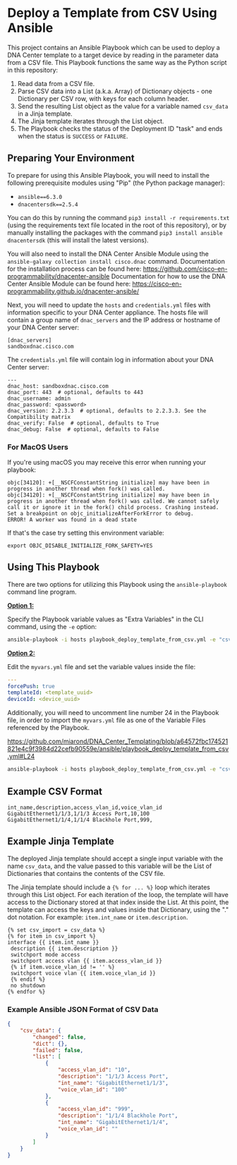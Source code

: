 # Deploy a Template from CSV Using Ansible

This project contains an Ansible Playbook which can be used to deploy a DNA Center template to a target device by reading in the parameter data from a CSV file.  This Playbook functions the same way as the Python script in this repository:

  1. Read data from a CSV file.
  2. Parse CSV data into a List (a.k.a. Array) of Dictionary objects - one Dictionary per CSV row, with keys for each column header.
  3. Send the resulting List object as the value for a variable named `csv_data` in a Jinja template.
  4. The Jinja template iterates through the List object.
  5. The Playbook checks the status of the Deployment ID "task" and ends when the status is `SUCCESS` or `FAILURE`.

## Preparing Your Environment

To prepare for using this Ansible Playbook, you will need to install the following prerequisite modules using "Pip" (the Python package manager):

  * `ansible==6.3.0`
  * `dnacentersdk==2.5.4`

You can do this by running the command `pip3 install -r requirements.txt` (using the requirements text file located in the root of this repository), or by manually installing the packages with the command `pip3 install ansible dnacentersdk` (this will install the latest versions).

You will also need to install the DNA Center Ansible Module using the `ansible-galaxy collection install cisco.dnac` command.  Documentation for the installation process can be found here: https://github.com/cisco-en-programmability/dnacenter-ansible  Documentation for how to use the DNA Center Ansible Module can be found here:  https://cisco-en-programmability.github.io/dnacenter-ansible/

Next, you will need to update the `hosts` and `credentials.yml` files with information specific to your DNA Center appliance.  The hosts file will contain a group name of `dnac_servers` and the IP address or hostname of your DNA Center server:

```
[dnac_servers]
sandboxdnac.cisco.com
```

The `credentials.yml` file will contain log in information about your DNA Center server:

```
---
dnac_host: sandboxdnac.cisco.com
dnac_port: 443  # optional, defaults to 443
dnac_username: admin
dnac_password: <password>
dnac_version: 2.2.3.3  # optional, defaults to 2.2.3.3. See the Compatibility matrix
dnac_verify: False  # optional, defaults to True
dnac_debug: False  # optional, defaults to False
```

### For MacOS Users

If you're using macOS you may receive this error when running your playbook:

```
objc[34120]: +[__NSCFConstantString initialize] may have been in progress in another thread when fork() was called.
objc[34120]: +[__NSCFConstantString initialize] may have been in progress in another thread when fork() was called. We cannot safely call it or ignore it in the fork() child process. Crashing instead. Set a breakpoint on objc_initializeAfterForkError to debug.
ERROR! A worker was found in a dead state
```

If that's the case try setting this environment variable:
```
export OBJC_DISABLE_INITIALIZE_FORK_SAFETY=YES
```

## Using This Playbook

There are two options for utilizing this Playbook using the `ansible-playbook` command line program.  

<u>**Option 1:**</u>

Specify the Playbook variable values as "Extra Variables" in the CLI command, using the `-e` option:

```bash
ansible-playbook -i hosts playbook_deploy_template_from_csv.yml -e "csv_file=port_config.csv forcePush=true templateId=<template_uuid> deviceId=<device_uuid>"
```

<u>**Option 2:**</u>

Edit the `myvars.yml` file and set the variable values inside the file:

```yaml
---
forcePush: true
templateId: <template_uuid>
deviceId: <device_uuid>
```

Additionally, you will need to uncomment line number 24 in the Playbook file, in order to import the `myvars.yml` file as one of the Variable Files referenced by the Playbook.

https://github.com/miarond/DNA_Center_Templating/blob/a64572fbc174521821e4c9f3984d22cefb90559e/ansible/playbook_deploy_template_from_csv.yml#L24

```bash
ansible-playbook -i hosts playbook_deploy_template_from_csv.yml -e "csv_file=port_config.csv"
```

## Example CSV Format

```
int_name,description,access_vlan_id,voice_vlan_id
GigabitEthernet1/1/3,1/1/3 Access Port,10,100
GigabitEthernet1/1/4,1/1/4 Blackhole Port,999,
```

## Example Jinja Template

The deployed Jinja template should accept a single input variable with the name `csv_data`, and the value passed to this variable will be the List of Dictionaries that contains the contents of the CSV file.

The Jinja template should include a `{% for ... %}` loop which iterates through this List object.  For each iteration of the loop, the template will have access to the Dictionary stored at that index inside the List.  At this point, the template can access the keys and values inside that Dictionary, using the "." dot notation.  For example:  `item.int_name` or `item.description`.

```jinja
{% set csv_import = csv_data %}
{% for item in csv_import %}
interface {{ item.int_name }}
 description {{ item.description }}
 switchport mode access
 switchport access vlan {{ item.access_vlan_id }}
 {% if item.voice_vlan_id != '' %}
 switchport voice vlan {{ item.voice_vlan_id }}
 {% endif %}
 no shutdown
{% endfor %}
```

### Example Ansible JSON Format of CSV Data

```json
{
    "csv_data": {
        "changed": false,
        "dict": {},
        "failed": false,
        "list": [
            {
                "access_vlan_id": "10",
                "description": "1/1/3 Access Port",
                "int_name": "GigabitEthernet1/1/3",
                "voice_vlan_id": "100"
            },
            {
                "access_vlan_id": "999",
                "description": "1/1/4 Blackhole Port",
                "int_name": "GigabitEthernet1/1/4",
                "voice_vlan_id": ""
            }
        ]
    }
}
```